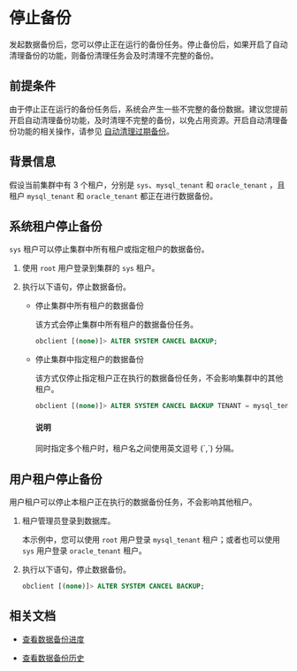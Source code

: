 # 停止备份

发起数据备份后，您可以停止正在运行的备份任务。停止备份后，如果开启了自动清理备份的功能，则备份清理任务会及时清理不完整的备份。

## 前提条件

由于停止正在运行的备份任务后，系统会产生一些不完整的备份数据。建议您提前开启自动清理备份功能，及时清理不完整的备份，以免占用资源。开启自动清理备份功能的相关操作，请参见 [自动清理过期备份](../5.clear-backup-data/1.cleaning-up-backed-up-data-automatically.md)。

## 背景信息

假设当前集群中有 3 个租户，分别是 `sys`、`mysql_tenant` 和 `oracle_tenant` ，且租户 `mysql_tenant` 和 `oracle_tenant` 都正在进行数据备份。

## 系统租户停止备份

`sys` 租户可以停止集群中所有租户或指定租户的数据备份。

1. 使用 `root` 用户登录到集群的 `sys` 租户。

2. 执行以下语句，停止数据备份。

   * 停止集群中所有租户的数据备份

       该方式会停止集群中所有租户的数据备份任务。

       ```sql
       obclient [(none)]> ALTER SYSTEM CANCEL BACKUP;
       ```

   * 停止集群中指定租户的数据备份

        该方式仅停止指定租户正在执行的数据备份任务，不会影响集群中的其他租户。

        ```sql
        obclient [(none)]> ALTER SYSTEM CANCEL BACKUP TENANT = mysql_tenant;
        ```

        <main id="notice" type='explain'>
        <h4>说明</h4>
        <p>同时指定多个租户时，租户名之间使用英文逗号 (`,`) 分隔。</p>
        </main>

## 用户租户停止备份

用户租户可以停止本租户正在执行的数据备份任务，不会影响其他租户。

1. 租户管理员登录到数据库。

   本示例中，您可以使用 `root` 用户登录 `mysql_tenant` 租户；或者也可以使用 `sys` 用户登录 `oracle_tenant` 租户。

2. 执行以下语句，停止数据备份。

    ```sql
    obclient [(none)]> ALTER SYSTEM CANCEL BACKUP;
    ```

## 相关文档

* [查看数据备份进度](5.view-data-backup-progress.md)

* [查看数据备份历史](6.view-data-backup-history.md)
